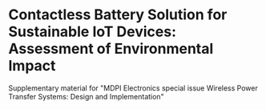 # Contactless Battery Solution for Sustainable IoT Devices: Assessment of Environmental Impact

Supplementary material for "MDPI Electronics special issue Wireless Power Transfer Systems: Design and Implementation"
